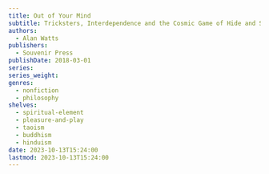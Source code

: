 ```yaml
---
title: Out of Your Mind
subtitle: Tricksters, Interdependence and the Cosmic Game of Hide and Seek
authors:
  - Alan Watts
publishers:
  - Souvenir Press
publishDate: 2018-03-01
series: 
series_weight: 
genres:
  - nonfiction
  - philosophy
shelves:
  - spiritual-element
  - pleasure-and-play
  - taoism
  - buddhism
  - hinduism
date: 2023-10-13T15:24:00
lastmod: 2023-10-13T15:24:00
---
```

